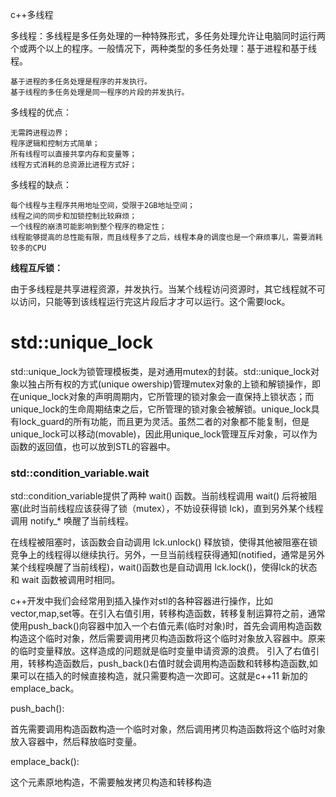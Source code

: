 c++多线程

多线程：多线程是多任务处理的一种特殊形式，多任务处理允许让电脑同时运行两个或两个以上的程序。一般情况下，两种类型的多任务处理：基于进程和基于线程。

    基于进程的多任务处理是程序的并发执行。
    基于线程的多任务处理是同一程序的片段的并发执行。

多线程的优点：

    无需跨进程边界；
    程序逻辑和控制方式简单；
    所有线程可以直接共享内存和变量等；
    线程方式消耗的总资源比进程方式好；

多线程的缺点：

    每个线程与主程序共用地址空间，受限于2GB地址空间；
    线程之间的同步和加锁控制比较麻烦；
    一个线程的崩溃可能影响到整个程序的稳定性；
    线程能够提高的总性能有限，而且线程多了之后，线程本身的调度也是一个麻烦事儿，需要消耗较多的CPU


**线程互斥锁：**

  由于多线程是共享进程资源，并发执行。当某个线程访问资源时，其它线程就不可以访问，只能等到该线程运行完这片段后才才可以运行。这个需要lock。



# std::unique_lock

std::unique_lock为锁管理模板类，是对通用mutex的封装。std::unique_lock对象以独占所有权的方式(unique owership)管理mutex对象的上锁和解锁操作，即在unique_lock对象的声明周期内，它所管理的锁对象会一直保持上锁状态；而unique_lock的生命周期结束之后，它所管理的锁对象会被解锁。unique_lock具有lock_guard的所有功能，而且更为灵活。虽然二者的对象都不能复制，但是unique_lock可以移动(movable)，因此用unique_lock管理互斥对象，可以作为函数的返回值，也可以放到STL的容器中。



### std::condition_variable.wait

std::condition_variable提供了两种 wait() 函数。当前线程调用 wait() 后将被阻塞(此时当前线程应该获得了锁（mutex），不妨设获得锁 lck)，直到另外某个线程调用 notify_* 唤醒了当前线程。

在线程被阻塞时，该函数会自动调用 lck.unlock() 释放锁，使得其他被阻塞在锁竞争上的线程得以继续执行。另外，一旦当前线程获得通知(notified，通常是另外某个线程唤醒了当前线程)，wait()函数也是自动调用 lck.lock()，使得lck的状态和 wait 函数被调用时相同。





c++开发中我们会经常用到插入操作对stl的各种容器进行操作，比如vector,map,set等。在引入右值引用，转移构造函数，转移复制运算符之前，通常使用push_back()向容器中加入一个右值元素(临时对象)时，首先会调用构造函数构造这个临时对象，然后需要调用拷贝构造函数将这个临时对象放入容器中。原来的临时变量释放。这样造成的问题就是临时变量申请资源的浪费。 
 引入了右值引用，转移构造函数后，push_back()右值时就会调用构造函数和转移构造函数,如果可以在插入的时候直接构造，就只需要构造一次即可。这就是c++11 新加的emplace_back。



push_bach():

首先需要调用构造函数构造一个临时对象，然后调用拷贝构造函数将这个临时对象放入容器中，然后释放临时变量。

emplace_back():

这个元素原地构造，不需要触发拷贝构造和转移构造